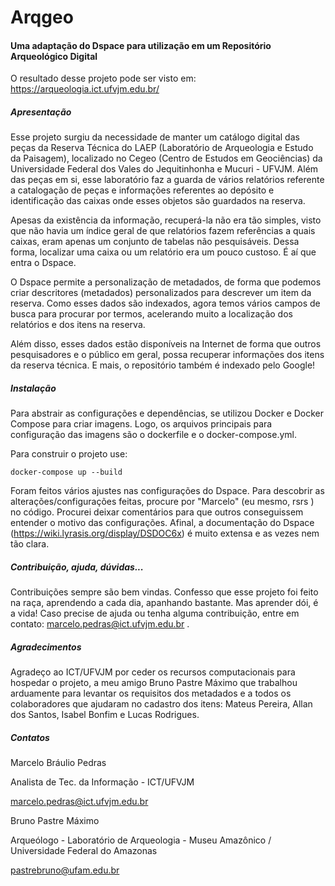 # Arqgeo

#### Uma adaptação do Dspace para utilização em um Repositório Arqueológico Digital

O resultado desse projeto pode ser visto em: https://arqueologia.ict.ufvjm.edu.br/



##### Apresentação

Esse projeto surgiu da necessidade de manter um catálogo digital das peças da Reserva Técnica do LAEP (Laboratório de Arqueologia e Estudo da Paisagem), localizado no Cegeo (Centro de Estudos em Geociências) da Universidade Federal dos Vales do Jequitinhonha e Mucuri - UFVJM. Além das peças em si, esse laboratório faz a guarda de vários relatórios referente a catalogação de peças e informações referentes ao depósito e identificação das caixas onde esses objetos são guardados na reserva.

Apesas da existência da informação, recuperá-la não era tão simples, visto que não havia um índice geral de que relatórios fazem referências a quais caixas, eram apenas um conjunto de tabelas não pesquisáveis. Dessa forma, localizar uma caixa ou um relatório era um pouco custoso. É aí que entra o Dspace.

O Dspace permite a personalização de metadados, de forma que podemos criar descritores (metadados) personalizados para descrever um item da reserva. Como esses dados são indexados, agora temos vários campos de busca para procurar por termos, acelerando muito a localização dos relatórios e dos itens na reserva.

Além disso, esses dados estão disponíveis na Internet de forma que outros pesquisadores e o público em geral, possa recuperar informações dos itens da reserva técnica. E mais, o repositório também é indexado pelo Google!



##### Instalação

Para abstrair as configurações e dependências, se utilizou Docker e Docker Compose para criar imagens.  Logo, os arquivos principais para configuração das imagens são o dockerfile e o docker-compose.yml.

Para construir o projeto use:

`docker-compose up --build`

Foram feitos vários ajustes nas configurações do Dspace. Para descobrir as alterações/configurações feitas, procure por "Marcelo" (eu mesmo, rsrs ) no código. Procurei deixar comentários para que outros conseguissem entender o motivo das configurações. Afinal, a documentação do Dspace (https://wiki.lyrasis.org/display/DSDOC6x) é muito extensa e as vezes nem tão clara.



##### Contribuição, ajuda, dúvidas...

Contribuições sempre são bem vindas. Confesso que esse projeto foi feito na raça, aprendendo a cada dia, apanhando bastante. Mas aprender dói, é a vida! Caso precise de ajuda ou tenha alguma contribuição, entre em contato: marcelo.pedras@ict.ufvjm.edu.br .



##### Agradecimentos

Agradeço ao ICT/UFVJM por ceder os recursos computacionais para hospedar o projeto, a meu amigo Bruno Pastre Máximo que trabalhou arduamente para levantar os requisitos dos metadados e a todos os colaboradores que ajudaram no cadastro dos itens:  Mateus Pereira, Allan dos Santos, Isabel Bonfim e Lucas Rodrigues.



##### Contatos

Marcelo Bráulio Pedras

Analista de Tec. da Informação - ICT/UFVJM

marcelo.pedras@ict.ufvjm.edu.br



Bruno Pastre Máximo

Arqueólogo - Laboratório de Arqueologia - Museu Amazônico / Universidade Federal do Amazonas

pastrebruno@ufam.edu.br
